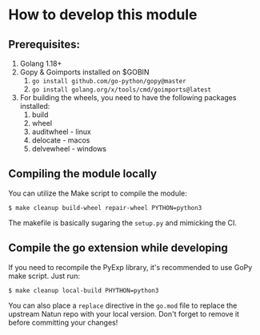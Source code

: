 # How to develop this module

## Prerequisites:
1. Golang 1.18+
2. Gopy & Goimports installed on $GOBIN
   1. `go install github.com/go-python/gopy@master`
   2. `go install golang.org/x/tools/cmd/goimports@latest`
3. For building the wheels, you need to have the following packages installed:
   1. build
   2. wheel
   3. auditwheel - linux
   4. delocate - macos
   5. delvewheel - windows

## Compiling the module locally
You can utilize the Make script to compile the module:

```$ make cleanup build-wheel repair-wheel PYTHON=python3```

The makefile is basically sugaring the `setup.py` and mimicking the CI.

## Compile the go extension while developing
If you need to recompile the PyExp library, it's recommended to use GoPy make script. Just run:

```$ make cleanup local-build PHYTHON=python3```

You can also place a `replace` directive in the `go.mod` file to replace the upstream Natun repo
with your local version. Don't forget to remove it before committing your changes!